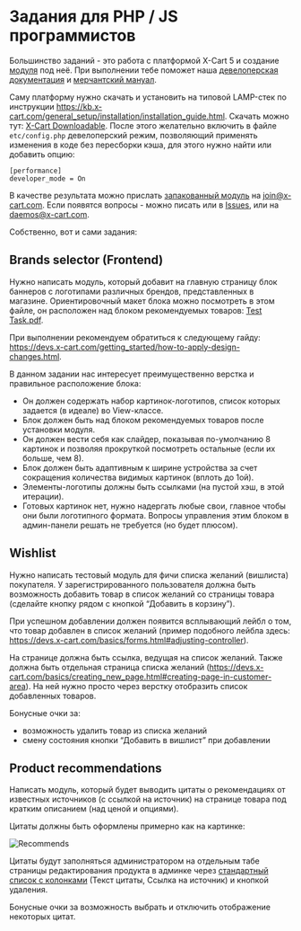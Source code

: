 # Задания для PHP / JS программистов

Большинство заданий - это работа с платформой X-Cart 5 и создание [модуля](https://devs.x-cart.com/getting_started/creating-module.html) под неё. При выполнении тебе поможет наша [девелоперская документация](https://devs.x-cart.com) и [мерчантский мануал](https://kb.x-cart.com). 

Саму платформу нужно скачать и установить на типовой LAMP-стек по инструкции https://kb.x-cart.com/general_setup/installation/installation_guide.html. Скачать можно тут: [X-Cart Downloadable](https://github.com/xcart/jobs/raw/master/assets/x-cart-downloadable.tgz).
После этого желательно включить в файле `etc/config.php` девелоперский режим, позволяющий применять изменения в коде без пересборки кэша, для этого нужно найти или добавить опцию:

```
[performance]
developer_mode = On
```

В качестве результата можно прислать [запакованный модуль](https://devs.x-cart.com/getting_started/creating-module.html#packing-up-your-module) на join@x-cart.com. Если появятся вопросы - можно писать или в [Issues](https://github.com/xcart/jobs/issues), или на daemos@x-cart.com.

Собственно, вот и сами задания:

## Brands selector (Frontend)

Нужно написать модуль, который добавит на главную страницу блок баннеров с логотипами различных брендов, представленных в магазине. Ориентировочный макет блока можно посмотреть в этом файле, он расположен над блоком рекомендуемых товаров: [Test Task.pdf](https://github.com/xcart/jobs/raw/master/assets/Test%20Task.pdf). 

При выполнении рекомендуем обратиться к следующему гайду: https://devs.x-cart.com/getting_started/how-to-apply-design-changes.html.

В данном задании нас интересует преимущественно верстка и правильное расположение блока: 
- Он должен содержать набор картинок-логотипов, список которых задается (в идеале) во View-классе.
- Блок должен быть над блоком рекомендуемых товаров после установки модуля.
- Он должен вести себя как слайдер, показывая по-умолчанию 8 картинок и позволяя прокруткой посмотреть остальные (если их больше, чем 8).
- Блок должен быть адаптивным к ширине устройства за счет сокращения количества видимых картинок (вплоть до 1ой).
- Элементы-логотипы должны быть ссылками (на пустой хэш, в этой итерации).
- Готовых картинок нет, нужно надергать любые свои, главное чтобы они были логотипного формата. Вопросы управления этим блоком в админ-панели решать не требуется (но будет плюсом).

## Wishlist

Нужно написать тестовый модуль для фичи списка желаний (вишлиста) покупателя. У зарегистрированного пользователя должна быть возможность добавить товар в список желаний со страницы товара (сделайте кнопку рядом с кнопкой “Добавить в корзину”).

При успешном добавлении должен появится всплывающий лейбл о том, что товар добавлен в список желаний (пример подобного лейбла здесь: https://devs.x-cart.com/basics/forms.html#adjusting-controller). 

На странице должна быть ссылка, ведущая на список желаний. Также должна быть отдельная страница списка желаний (https://devs.x-cart.com/basics/creating_new_page.html#creating-page-in-customer-area). На ней нужно просто через верстку отобразить список добавленных товаров.

Бонусные очки за:
- возможность удалить товар из списка желаний
- смену состояния кнопки “Добавить в вишлист” при добавлении

## Product recommendations

Написать модуль, который будет выводить цитаты о рекомендациях от известных источников (с ссылкой на источник) на странице товара под кратким описанием (над ценой и опциями).

Цитаты должны быть оформлены примерно как на картинке:

![Recommends](https://raw.githubusercontent.com/xcart/jobs/master/assets/product_recommends_1.png)

Цитаты будут заполняться администратором на отдельным табе страницы редактирования продукта в админке через [стандартный список с колонками](https://devs.x-cart.com/basics/itemslist_in_admin_area/) (Текст цитаты, Ссылка на источник) и кнопкой удаления.

Бонусные очки за возможность выбрать и отключить отображение некоторых цитат.
